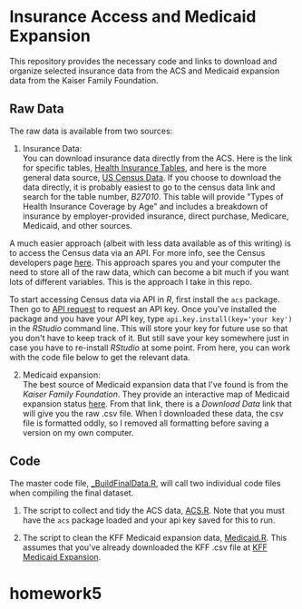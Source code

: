 # Insurance Access and Medicaid Expansion
This repository provides the necessary code and links to download and organize selected insurance data from the ACS and Medicaid expansion data from the Kaiser Family Foundation.

## Raw Data
The raw data is available from two sources:

1. Insurance Data:<br>
You can download insurance data directly from the ACS. Here is the link for specific tables, [Health Insurance Tables](https://www.census.gov/data/tables/time-series/demo/health-insurance/historical-series/hic.html), and here is the more general data source, [US Census Data](https://data.census.gov/cedsci/). If you choose to download the data directly, it is probably easiest to go to the census data link and search for the table number, *B27010*. This table will provide "Types of Health Insurance Coverage by Age" and includes a breakdown of insurance by employer-provided insurance, direct purchase, Medicare, Medicaid, and other sources. 

A much easier approach (albeit with less data available as of this writing) is to access the Census data via an API. For more info, see the Census developers page [here](https://www.census.gov/developers/). This approach spares you and your computer the need to store all of the raw data, which can become a bit much if you want lots of different variables. This is the approach I take in this repo.

To start accessing Census data via API in *R*, first install the `acs` package. Then go to [API request](https://api.census.gov/data/key_signup.html) to request an API key. Once you've installed the package and you have your API key, type `api.key.install(key='your key')` in the *RStudio* command line. This will store your key for future use so that you don't have to keep track of it. But still save your key somewhere just in case you have to re-install *RStudio* at some point. From here, you can work with the code file below to get the relevant data.

2. Medicaid expansion:<br>
The best source of Medicaid expansion data that I've found is from the *Kaiser Family Foundation*. They provide an interactive map of Medicaid expansion status [here](https://www.kff.org/medicaid/issue-brief/status-of-state-medicaid-expansion-decisions-interactive-map/). From that link, there is a *Download Data* link that will give you the raw .csv file. When I downloaded these data, the csv file is formatted oddly, so I removed all formatting before saving a version on my own computer.


## Code
The master code file, [_BuildFinalData.R](data-code/_BuildFinalData.R), will call two individual code files when compiling the final dataset. 

1. The script to collect and tidy the ACS data, [ACS.R](data-code/ACS.R). Note that you must have the `acs` package loaded and your api key saved for this to run.

2. The script to clean the KFF Medicaid expansion data, [Medicaid.R](data-code/Medicaid.R). This assumes that you've already downloaded the KFF .csv file at [KFF Medicaid Expansion](https://www.kff.org/medicaid/issue-brief/status-of-state-medicaid-expansion-decisions-interactive-map/).

# homework5
